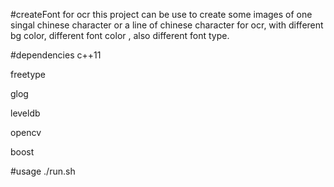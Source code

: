 #createFont for ocr
this project can be use to create some images of one singal chinese character or a line of chinese character for ocr, with different bg color, different font color , also different font type.

#dependencies
c++11

freetype

glog

leveldb

opencv

boost

#usage
./run.sh
